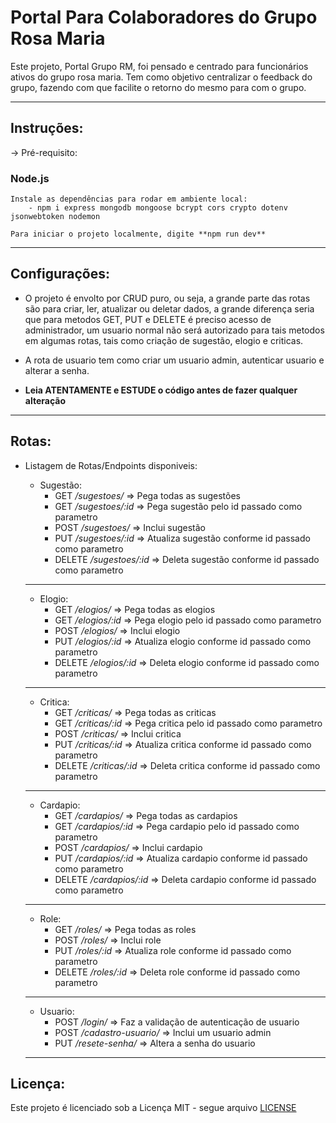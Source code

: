 # Portal Para Colaboradores do Grupo Rosa Maria

Este projeto, Portal Grupo RM, foi pensado e centrado para funcionários ativos do grupo rosa maria. Tem como objetivo centralizar o feedback do grupo, fazendo com que facilite o retorno do mesmo para com o grupo.

---

## Instruções:

-> Pré-requisito: 

### Node.js
    Instale as dependências para rodar em ambiente local: 
        - npm i express mongodb mongoose bcrypt cors crypto dotenv jsonwebtoken nodemon

    Para iniciar o projeto localmente, digite **npm run dev**

---

## Configurações:

- O projeto é envolto por CRUD puro, ou seja, a grande parte das rotas são para criar, ler, atualizar ou deletar dados, a grande diferença seria que para metodos GET, PUT e DELETE é preciso acesso de administrador, um usuario normal não será autorizado para tais metodos em algumas rotas, tais como criação de sugestão, elogio e criticas.
- A rota de usuario tem como criar um usuario admin, autenticar usuario e alterar a senha.

- **Leia ATENTAMENTE e ESTUDE o código antes de fazer qualquer alteração**

---

## Rotas:

- Listagem de Rotas/Endpoints disponiveis:

    - Sugestão:
        - GET */sugestoes/* => Pega todas as sugestões
        - GET */sugestoes/:id* => Pega sugestão pelo id passado como parametro
        - POST */sugestoes/* => Inclui sugestão
        - PUT */sugestoes/:id* => Atualiza sugestão conforme id passado como parametro
        - DELETE */sugestoes/:id* => Deleta sugestão conforme id passado como parametro

    ---

    - Elogio:
        - GET */elogios/* => Pega todas as elogios
        - GET */elogios/:id* => Pega elogio pelo id passado como parametro
        - POST */elogios/* => Inclui elogio
        - PUT */elogios/:id* => Atualiza elogio conforme id passado como parametro
        - DELETE */elogios/:id* => Deleta elogio conforme id passado como parametro

    ---

    - Critica:
        - GET */criticas/* => Pega todas as criticas
        - GET */criticas/:id* => Pega critica pelo id passado como parametro
        - POST */criticas/* => Inclui critica
        - PUT */criticas/:id* => Atualiza critica conforme id passado como parametro
        - DELETE */criticas/:id* => Deleta critica conforme id passado como parametro

    ---

    - Cardapio:
        - GET */cardapios/* => Pega todas as cardapios
        - GET */cardapios/:id* => Pega cardapio pelo id passado como parametro
        - POST */cardapios/* => Inclui cardapio
        - PUT */cardapios/:id* => Atualiza cardapio conforme id passado como parametro
        - DELETE */cardapios/:id* => Deleta cardapio conforme id passado como parametro

    ---

    - Role:
        - GET */roles/* => Pega todas as roles
        - POST */roles/* => Inclui role
        - PUT */roles/:id* => Atualiza role conforme id passado como parametro
        - DELETE */roles/:id* => Deleta role conforme id passado como parametro

    ---

    - Usuario:
        - POST */login/* => Faz a validação de autenticação de usuario
        - POST */cadastro-usuario/* => Inclui um usuario admin
        - PUT */resete-senha/* => Altera a senha do usuario

    ---

## Licença:

Este projeto é licenciado sob a Licença MIT - segue arquivo [LICENSE](LICENSE)
